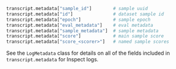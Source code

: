 
```python
transcript.metadata["sample_id"]        # sample uuid 
transcript.metadata["id"]               # dataset sample id 
transcript.metadata["epoch"]            # sample epoch
transcript.metadata["eval_metadata"]    # eval metadata
transcript.metadata["sample_metadata"]  # sample metadata
transcript.metadata["score"]            # main sample score 
transcript.metadata["score_<scorer>"]   # named sample scores
```

See the `LogMetadata` class for details on all of the fields included in `transcript.metadata` for Inspect logs.

